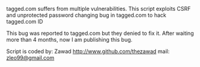 tagged.com suffers from multiple vulnerabilities.
This script exploits CSRF and unprotected password changing bug in tagged.com to hack tagged.com ID

This bug was reported to tagged.com but they denied to fix it. After waiting more than 4 months, now I am publishing this bug.

Script is coded by: Zawad
http://www.github.com/thezawad
mail: zleo99@gmail.com